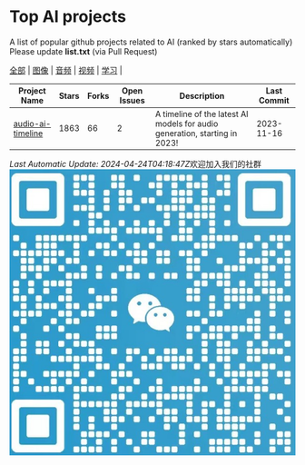 # Top AI projects
A list of popular github projects related to AI (ranked by stars automatically)
Please update **list.txt** (via Pull Request)

<a href="./README.md">全部</a> |   <a href="./READMEpicture.md">图像</a> |   <a href="./READMEaudio.md">音频</a> | <a href="./READMEvideo.md">视频</a> | <a href="./READMElearn.md">学习</a> | 

| Project Name | Stars | Forks | Open Issues | Description | Last Commit |
| ------------ | ----- | ----- | ----------- | ----------- | ----------- |
| [audio-ai-timeline](https://github.com/archinetai/audio-ai-timeline) | 1863 | 66 | 2 | A timeline of the latest AI models for audio generation, starting in 2023! | 2023-11-16 |

*Last Automatic Update: 2024-04-24T04:18:47Z*欢迎加入我们的社群 ![](https://raw.githubusercontent.com/mouuii/picture/master/weichat.jpg) 
